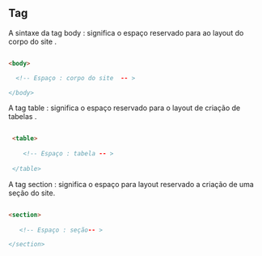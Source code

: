 

## Tag

<p> A sintaxe da tag body : significa o espaço reservado para ao layout do corpo do site .  </p>

```html

<body>

  <!-- Espaço : corpo do site  -- >

</body>

```
<p> A tag table : significa o espaço reservado para o  layout de criação de tabelas . 

```Html

 <table>
     
    <!-- Espaço : tabela -- >
    
 </table>

```

<p> A tag section : significa o espaço para layout reservado a criação de uma seção do site. </p>

```Html

<section>
  
   <!-- Espaço : seção-- >

</section>

```